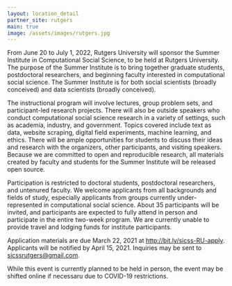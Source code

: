 ```yaml
---
layout: location_detail
partner_site: rutgers
main: true
image: /assets/images/rutgers.jpg
---
```


From June 20 to July 1, 2022, Rutgers University will sponsor the Summer Institute in Computational Social Science, to be held at Rutgers University. The purpose of the Summer Institute is to bring together graduate students, postdoctoral researchers, and beginning faculty interested in computational social science. The Summer Institute is for both social scientists (broadly conceived) and data scientists (broadly conceived).

The instructional program will involve lectures, group problem sets, and participant-led research projects. There will also be outside speakers who conduct computational social science research in a variety of settings, such as academia, industry, and government. Topics covered include text as data, website scraping, digital field experiments, machine learning, and ethics. There will be ample opportunities for students to discuss their ideas and research with the organizers, other participants, and visiting speakers. Because we are committed to open and reproducible research, all materials created by faculty and students for the Summer Institute will be released open source.

Participation is restricted to doctoral students, postdoctoral researchers, and untenured faculty. We welcome applicants from all backgrounds and fields of study, especially applicants from groups currently under-represented in computational social science. About 35 participants will be invited, and participants are expected to fully attend in person and participate in the entire two-week program. We are currently unable to provide travel and lodging funds for institute participants.

Application materials are due March 22, 2021 at http://bit.ly/sicss-RU-apply. Applicants will be notified by April 15, 2021. Inquiries may be sent to sicssrutgers@gmail.com.

While this event is currently planned to be held in person, the event may be shifted online if necessaru due to COVID-19 restrictions.
